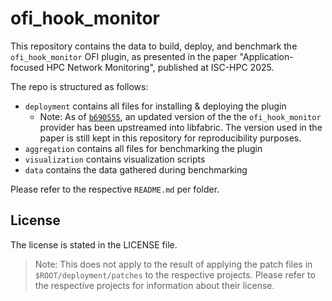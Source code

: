 # ofi_hook_monitor

This repository contains the data to build, deploy, and benchmark the `ofi_hook_monitor` OFI plugin,
as presented in the paper "Application-focused HPC Network Monitoring", published at ISC-HPC 2025.

The repo is structured as follows:

- `deployment` contains all files for installing & deploying the plugin
  - Note: As of [`b690555`](https://github.com/ofiwg/libfabric/commit/b690555e2998fa9cfe6cebc874f42c9281887610), an updated version of the the `ofi_hook_monitor` provider has been upstreamed into libfabric. The version used in the paper is still kept in this repository for reproducibility purposes.
- `aggregation` contains all files for benchmarking the plugin
- `visualization` contains visualization scripts
- `data` contains the data gathered during benchmarking

Please refer to the respective `README.md` per folder.

## License
The license is stated in the LICENSE file.
> Note: This does not apply to the result of applying the patch files in `$ROOT/deployment/patches` to the respective projects. 
> Please refer to the respective projects for information about their license.
